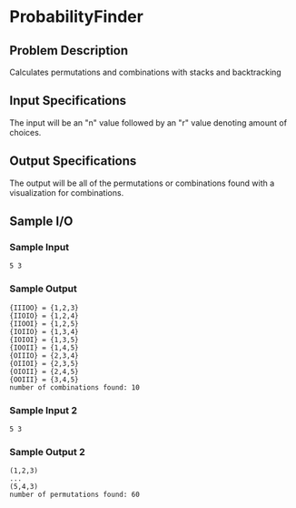 # ProbabilityFinder

## Problem Description
Calculates permutations and combinations with stacks and backtracking

## Input Specifications
The input will be an "n" value followed by an "r" value denoting amount of choices.

## Output Specifications
The output will be all of the permutations or combinations found with a visualization for combinations.

## Sample I/O

### Sample Input
```
5 3
```

### Sample Output
```
{IIIOO} = {1,2,3}
{IIOIO} = {1,2,4}
{IIOOI} = {1,2,5}
{IOIIO} = {1,3,4}
{IOIOI} = {1,3,5}
{IOOII} = {1,4,5}
{OIIIO} = {2,3,4}
{OIIOI} = {2,3,5}
{OIOII} = {2,4,5}
{OOIII} = {3,4,5}
number of combinations found: 10
```
### Sample Input 2
```
5 3
```

### Sample Output 2
```
(1,2,3)
...
(5,4,3)
number of permutations found: 60
```